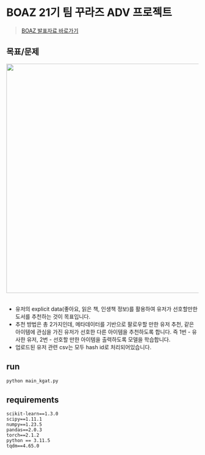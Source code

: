 # BOAZ 21기 팀 꾸라즈 ADV 프로젝트

> [BOAZ 발표자료 바로가기](https://www.slideshare.net/slideshow/20-boaz-pdf/270919489)


## 목표/문제
<div align="center">
  <img src="https://github.com/user-attachments/assets/d27770f0-8861-4c00-b6df-5a53128cc86f" width="600" />
</div><br/>

- 유저의 explicit data(좋아요, 읽은 책, 인생책 정보)를 활용하여 유저가 선호할만한 도서를 추천하는 것이 목표입니다.
- 추천 방법은 총 2가지인데, 메타데이터를 기반으로 팔로우할 만한 유저 추천, 같은 아이템에 관심을 가진 유저가 선호한 다른 아이템을 추천하도록 합니다. 즉 1번 - 유사한 유저, 2번 - 선호할 만한 아이템을 출력하도록 모델을 학습합니다.
- 업로드된 유저 관련 csv는 모두 hash id로 처리되어있습니다.

## run
```bash
python main_kgat.py
```
## requirements
```
scikit-learn==1.3.0
scipy==1.11.1
numpy==1.23.5
pandas==2.0.3
torch==2.1.2
python == 3.11.5
tqdm==4.65.0
```
